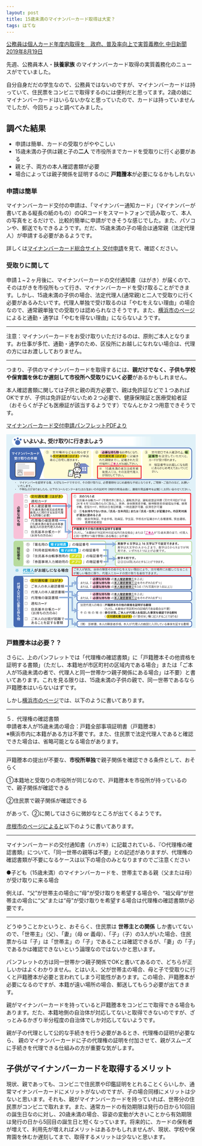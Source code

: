 ```yaml
---
layout: post
title: 15歳未満のマイナンバーカード取得は大変？
tags: はてな
---
```


[公務員は個人カード年度内取得を　政府、普及率向上で実質義務化 中日新聞 2019年8月19日](https://www.chunichi.co.jp/s/article/2019081901001672.html)

先週、公務員本人・**扶養家族** のマイナンバーカード取得の実質義務化のニュースがでていました。

自分自身だだの学生なので、公務員ではないのですが、マイナンバーカードは持っていて、住民票をコンビニで取得するのには便利だと思ってます。2歳の娘にマイナンバーカードはいらないかなと思っていたので、カードは持っていませんでしたが、今回ちょっと調べてみました。
　
## 調べた結果

* 申請は簡単、カードの受取りがややこしい
* 15歳未満の子供は親と子の**二人** で市役所までカードを受取りに行く必要がある
* 親と子、両方の本人確認書類が必要
* 場合によっては親子関係を証明するのに **戸籍謄本**が必要になるかもしれない

### 申請は簡単

マイナンバーカード交付の申請は、「マイナンバー通知カード」（マイナンバーが書いてある縦長の紙のもの）のQRコードをスマートフォンで読み取って、本人の写真をとるだけで、比較的簡単に申請ができそうな感じでした。また、パソコンや、郵送でもできるようです。だだ、15歳未満の子の場合は通常親（法定代理人）が申請する必要があるようです。

詳しくは[マイナンバーカード総合サイト 交付申請](https://www.kojinbango-card.go.jp/kofushinse/)を見て、確認ください。


### 受取りに関して

申請１~２ヶ月後に、マイナンバーカードの交付通知書（はがき）が届くので、そのはがきを市役所もって行き、マイナンバーカードを受け取ることができます。しかし、15歳未満の子供の場合、法定代理人(通常親)と二人で受取りに行く必要があるみたいです。代理人単独で受け取るのは「やむをえない理由」の場合なので、通常親単独での受取りは認められなさそうです。また、[横浜市のページ](https://www.city.yokohama.lg.jp/kurashi/koseki-zei-hoken/todokede/koseki-juminhyo/mynumber/koufu.html)によると通勤・通学は「やむを得ない理由」にならないようです。

-----------


注意：マイナンバーカードをお受け取りいただけるのは、原則ご本人となります。お仕事が多忙、通勤・通学のため、区役所にお越しになれない場合は、代理の方にはお渡ししておりません。

----------

つまり、子供のマイナンバーカードを取得するには、**親だけでなく、子供も学校や保育園を休むか遅刻して市役所へ受取りにいく必要**があるかもしれません。

本人確認書類に関しては子供と親の両方必要で、親は免許証などで１つあればOKですが、子供は免許証がないため２つ必要で、健康保険証と医療受給者証（おそらくが子ども医療証が該当するようです）でなんとか２つ用意できそうです。


[マイナンバーカード交付申請パンフレットPDFより](https://www.kojinbango-card.go.jp/hpsv/wpmng/documents/pamphlet.pdf)

![imgae](/images/20190824-01.png)

### 戸籍謄本は必要？？

さらに、上のパンフレットでは「代理権の確認書類」に「戸籍謄本その他資格を証明する書類」（ただし、本籍地が市区町村の区域内である場合」または「ご本人が15歳未満の者で、代理人と同一世帯かつ親子関係にある場合」は不要）と書いてあります。これを見る限りは、15歳未満の子供の親で、同一世帯であるなら戸籍謄本はいらないはずです。

しかし[横浜市のページ](https://www.city.yokohama.lg.jp/kurashi/koseki-zei-hoken/todokede/koseki-juminhyo/mynumber/houtei.html)では、以下のように書いてあります。

----------------
５．代理権の確認書類  
申請者本人が15歳未満の場合：戸籍全部事項証明書（戸籍謄本）  
※横浜市内に本籍がある方は不要です。また、住民票で法定代理人であると確認できた場合は、省略可能となる場合があります。

------------------

戸籍謄本の提出が不要な、**市役所単独**で親子関係を確認できる条件として、おそらく

➀本籍地と受取りの市役所が同じなので、戸籍謄本を市役所が持っているので、親子関係が確認できる

➁住民票で親子関係が確認できる

があって、➁に関してはさらに微妙なところが出てくるようです。

[彦根市のページによると](https://www.city.hikone.shiga.jp/0000008167.html)以下のように書いてあります。

-----------
マイナンバーカードの交付通知書（ハガキ）に記載されている、『○代理権の確認書類』について、「同一世帯の親等は不要」との記述がありますが、代理権の確認書類が不要になるケースは以下の場合のみとなりますのでご注意ください  

●子ども（15歳未満）のマイナンバーカードを、世帯主である親（父または母）が受け取りに来る場合

例えば、“父”が世帯主の場合に“母”が受け取りを希望する場合や、“祖父母”が世帯主の場合に“父”または“母”が受け取りを希望する場合は代理権の確認書類が必要です。

--------------

どうゆうことかというと、おそらく、住民票は **世帯主との関係** しか書いてないので、「世帯主」（父）、「妻」（母 or 義母）、「子」（子）の3人がいた場合、住民票からは「子」は「世帯主」の「子」であることは確認できるが、「妻」の「子」であるかは確認できないという論理なのではないかと思います。

パンフレットの方は同一世帯かつ親子関係でOKと書いてあるので、どちらが正しいかはよくわかりません。とはいえ、父が世帯主の場合、母と子で受取りに行くと戸籍謄本が必要と言われてしまう可能性があります。この場合、戸籍謄本が必要になるのですが、本籍が遠い場所の場合、郵送してもらう必要が出てきます。

親がマイナンバーカードを持っていると戸籍謄本をコンビニで取得できる場合もあります。だた、本籍地側の自治体が対応してないと取得できないのですが、ざっとみるかぎり半分程度の自治体でしか対応してないようです。

親が子の代理として公的な手続きを行う必要があるとき、代理権の証明が必要なら、 親のマイナンバーカードに子の代理権の証明を付加させて、親がスムーズに手続きを代理できる仕組みの方が重要な気がします。

## 子供がマイナンバーカードを取得するメリット

現状、親であっても、コンビニで住民票や印鑑証明をとれることくらいしか、通常マイナンバーカードにメリットがないのですが、子の場合同様にメリットは少ないと思います。それも、親がマイナンバーカードを持っていれば、世帯分の住民票がコンビニで取れます。また、通常カードの有効期限は発行の日から10回目の誕生日なのに対し、20歳未満の場合、容姿の変動が大きいことから有効期限は発行の日から5回目の誕生日と短くなっています。将来的に、カードの保有者が増えて、利用先が増えればメリットはあるかもしれませんが、現状、学校や保育園を休むか遅刻してまで、取得するメリットは少ないと思います。



